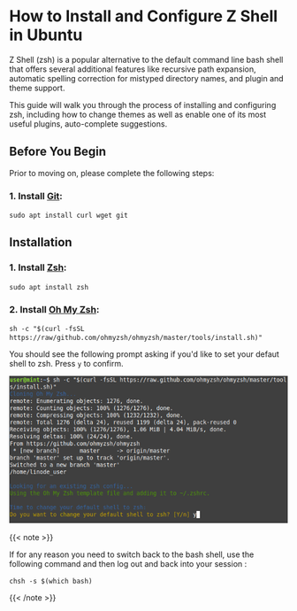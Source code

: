 # How to Install and Configure Z Shell in Ubuntu

Z Shell (zsh) is a popular alternative to the default command line bash shell that offers several additional features like recursive path expansion, automatic spelling correction for mistyped directory names, and plugin and theme support. 

This guide will walk you through the process of installing and configuring zsh, including how to change themes as well as enable one of its most useful plugins, auto-complete suggestions. 

## Before You Begin

Prior to moving on, please complete the following steps:

### 1. Install [Git](https://git-scm.com/):

```
sudo apt install curl wget git
```

## Installation

### 1. Install [Zsh](https://zsh.sourceforge.io/):
```
sudo apt install zsh
```

### 2. Install [Oh My Zsh](https://ohmyz.sh/):
```
sh -c "$(curl -fsSL https://raw/github.com/ohmyzsh/ohmyzsh/master/tools/install.sh)"
```

You should see the following prompt asking if you'd like to set your defaut shell to zsh. Press `y` to confirm. 

![Oh My Shell Configuration Prompt](oh-my-zsh-config-prompt.png)

{{< note >}}

If for any reason you need to switch back to the bash shell, use the following command and then log out and back into your session :
```
chsh -s $(which bash)
```
{{< /note >}}

